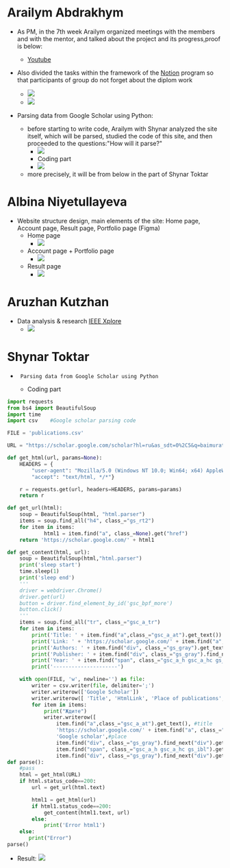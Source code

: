 # Arailym Abdrakhym
*    As PM, in the 7th week Arailym organized meetings with the members and with the mentor, and talked about the project and its progress,proof is below:
      + [Youtube](https://www.youtube.com/watch?v=7-47GCr_iGI)

*   Also divided the tasks within the framework of the [Notion](https://www.notion.so/c96f404fd204448ca2ba0e2da8b3b767?v=3b7a048427274732b44eaa8537c5ba3e) program so that participants of group do not forget about the diplom work
    + ![](https://github.com/SuleymanDemirelKazakhstan/diploma-project-april/blob/main/Diploma%20Document/figures/Снимок%20экрана%202022-03-14%20в%2004.52.05.png)
    + ![](https://github.com/SuleymanDemirelKazakhstan/diploma-project-april/blob/main/Diploma%20Document/figures/Снимок%20экрана%202022-03-14%20в%2004.50.57.png)
*  Parsing data from Google Scholar using Python:
    + before starting to write code, Arailym with Shynar analyzed the site itself, which will be parsed, studied the code of this site, and then proceeded to the questions:"How will it parse?"
       + ![](https://github.com/SuleymanDemirelKazakhstan/diploma-project-april/blob/main/Diploma%20Document/figures/Снимок%20экрана%202022-03-14%20в%2005.36.43.png)
       + Coding part
       + ![](https://github.com/SuleymanDemirelKazakhstan/diploma-project-april/blob/main/Diploma%20Document/figures/IMAGE%202022-03-14%2012:50:56.jpg)
     + more precisely, it will be from below in the part of Shynar Toktar

# Albina Niyetullayeva
* Website structure design, main elements of the site: Home page, Account page, Result page, Portfolio page (Figma)
    * Home page
       + ![](https://github.com/SuleymanDemirelKazakhstan/diploma-project-april/blob/main/Diploma%20Document/figures/IMAGE%202022-03-14%2003:53:36.jpg)
   * Account page + Portfolio page
       + ![](https://github.com/SuleymanDemirelKazakhstan/diploma-project-april/blob/main/Diploma%20Document/figures/IMAGE%202022-03-14%2003:53:40.jpg)
   * Result page
       + ![](https://github.com/SuleymanDemirelKazakhstan/diploma-project-april/blob/main/Diploma%20Document/figures/IMAGE%202022-03-14%2003:53:43.jpg)
   
# Aruzhan Kutzhan

* Data analysis & research [IEEE Xplore](https://ieeexplore.ieee.org/Xplore/home.jsp)
    + ![](https://github.com/SuleymanDemirelKazakhstan/diploma-project-april/blob/main/Diploma%20Document/figures/IMAGE%202022-03-14%2013:12:29.jpg)

# Shynar Toktar
*      Parsing data from Google Scholar using Python
    + Coding part
````py
import requests
from bs4 import BeautifulSoup
import time
import csv    #Google scholar parsing code

FILE = 'publications.csv'

URL = "https://scholar.google.com/scholar?hl=ru&as_sdt=0%2C5&q=baimuratov+o"

def get_html(url, params=None):
    HEADERS = {
        "user-agent": "Mozilla/5.0 (Windows NT 10.0; Win64; x64) AppleWebKit/537.36 (KHTML, like Gecko) Chrome/99.0.4844.51 Safari/537.36",
        "accept": "text/html, */*"}

    r = requests.get(url, headers=HEADERS, params=params)
    return r

def get_url(html):
    soup = BeautifulSoup(html, "html.parser")
    items = soup.find_all("h4", class_="gs_rt2")
    for item in items:
            html1 = item.find("a", class_=None).get("href")
    return 'https://scholar.google.com/' + html1

def get_content(html, url):
    soup = BeautifulSoup(html,"html.parser")
    print('sleep start')
    time.sleep(1)
    print('sleep end')
    '''
    driver = webdriver.Chrome()
    driver.get(url)
    button = driver.find_element_by_id('gsc_bpf_more')
    button.click()
    '''
    items = soup.find_all("tr", class_="gsc_a_tr")
    for item in items:
        print('Title: ' + item.find("a",class_="gsc_a_at").get_text())
        print('Link: ' + 'https://scholar.google.com/' + item.find("a", class_="gsc_a_at").get("href"))
        print('Authors: ' + item.find("div", class_="gs_gray").get_text())
        print('Publisher: ' + item.find("div", class_="gs_gray").find_next("div").get_text().rsplit(',', 1)[0])
        print('Year: ' + item.find("span", class_="gsc_a_h gsc_a_hc gs_ibl").get_text())
        print('---------------------')

    with open(FILE, 'w', newline='') as file:
        writer = csv.writer(file, delimiter=';')
        writer.writerow(['Google Scholar'])
        writer.writerow([ 'Title', 'HtmlLink', 'Place of publications', 'Publisher', 'Date', 'Pages'])
        for item in items:
            print("Ждите")
            writer.writerow([
                item.find("a",class_="gsc_a_at").get_text(), #title
                'https://scholar.google.com/' + item.find("a", class_="gsc_a_at").get("href"), #link
                'Google scholar',#place
                item.find("div", class_="gs_gray").find_next("div").get_text().rsplit(',', 1)[0], #publisher
                item.find("span", class_="gsc_a_h gsc_a_hc gs_ibl").get_text(), #date
                item.find("div", class_="gs_gray").find_next("div").get_text().rsplit(',', 2)[1]])  #pages
def parse():
    #pass
    html = get_html(URL)
    if html.status_code==200:
        url = get_url(html.text)

        html1 = get_html(url)
        if html1.status_code==200:
            get_content(html1.text, url)
        else:
            print('Error html1')
    else:
       print("Error")
parse()

````
* Result:
![](https://github.com/SuleymanDemirelKazakhstan/diploma-project-april/blob/main/Diploma%20Document/figures/IMAGE%202022-03-14%2013:05:23.jpg)
